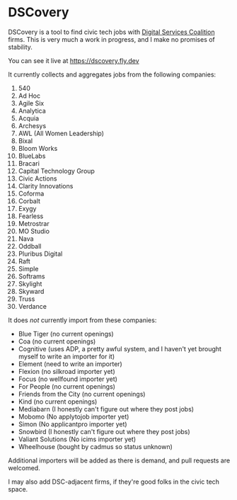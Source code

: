 # DSCovery

DSCovery is a tool to find civic tech jobs with [Digital Services Coalition](http://digitalservicescoalition.org) firms. This is very much a work in progress, and I make no promises of stability.

You can see it live at https://dscovery.fly.dev


It currently collects and aggregates jobs from the following companies:

1. 540
2. Ad Hoc
3. Agile Six
3. Analytica
4. Acquia
5. Archesys
6. AWL (All Women Leadership)
7. Bixal
8. Bloom Works
9. BlueLabs
10. Bracari
11. Capital Technology Group
12. Civic Actions
13. Clarity Innovations
14. Coforma
15. Corbalt
16. Exygy
17. Fearless
18. Metrostrar
19. MO Studio
20. Nava
21. Oddball
22. Pluribus Digital
23. Raft
24. Simple
25. Softrams
26. Skylight
27. Skyward
28. Truss
29. Verdance

It does *not* currently import from these companies:
- Blue Tiger (no current openings)
- Coa (no current openings)
- Cognitive (uses ADP, a pretty awful system, and I haven't yet brought myself to write an importer for it)
- Element (need to write an importer)
- Flexion (no silkroad importer yet)
- Focus (no wellfound importer yet)
- For People (no current openings)
- Friends from the City (no current openings)
- Kind (no current openings)
- Mediabarn (I honestly can't figure out where they post jobs)
- Mobomo (No applytojob importer yet)
- Simon (No applicantpro importer yet)
- Snowbird (I honestly can't figure out where they post jobs)
- Valiant Solutions (No icims importer yet)
- Wheelhouse (bought by cadmus so status unknown)

Additional importers will be added as there is demand, and pull requests are welcomed.

I may also add DSC-adjacent firms, if they're good folks in the civic tech space.
